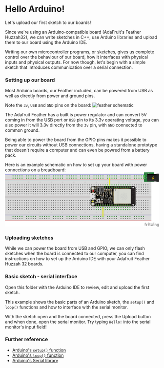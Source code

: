 
# Hello Arduino!

Let's upload our first sketch to our boards!

Since we're using an Arduino-compatible board (AdaFruit's Feather Huzzah32), we can write sketches in C++, use Arduino libraries and upload them to our board using the Arduino IDE.

Writing our own microcontroller programs, or sketches, gives us complete control over the behaviour of our board, how it interfaces with physical inputs and physical outputs. For now though, let's begin with a simple sketch that introduces communication over a serial connection.

### Setting up our board

Most Arduino boards, our Feather included, can be powered from USB as well as directly from power and ground pins.

Note the `3v`, `USB` and  `GND` pins on the board:
![feather schematic](https://cdn-learn.adafruit.com/assets/assets/000/041/620/original/feather_3405_kit_ORIG.jpg?1494445526)

The Adafruit Feather has a built is power regulator and can convert 5V coming in from the USB port or `USB` pin to its 3.3v operating voltage, you can also power it will 3.3v directly from the `3v` pin, with `GND` connected to common ground.

Being able to power the board from the GPIO pins makes it possible to power our circuits without USB connections, having a standalone prototype that doesn't require a computer and can even be powred from a battery pack.

Here is an example schematic on how to set up your board with power connections on a breadboard:
![power schematic](https://github.com/BarakChamo/SVA-Smart-Objects/blob/main/w2-pcomp-bootcamp/examples/2-hello-arduino/power%20microcontroller.png)

### Uploading sketches
While we can power the board from USB and GPIO, we can only flash sketches when the board is connected to our computer, you can find instructions on how to set up the Arduino IDE with your Adafruit Feather Huzzah 32 boards.

### Basic sketch - serial interface
Open this folder with the Arduino IDE to review, edit and upload the first sketch.

This example shows the basic parts of an Arduino sketch, the `setup()` and `loop()` functions and how to interface with the serial monitor.

With the sketch open and the board connected, press the Upload button and when done, open the serial monitor.
Try typing `Hello!` into the serial monitor's input field!

### Further reference
- [Arduino's `setup()` function](https://www.arduino.cc/reference/en/language/structure/sketch/setup/)
- [Arduino's `loop()` function](https://www.arduino.cc/reference/en/language/structure/sketch/loop/)
- [Arduino's Serial library](https://www.arduino.cc/reference/en/language/functions/communication/serial/)
